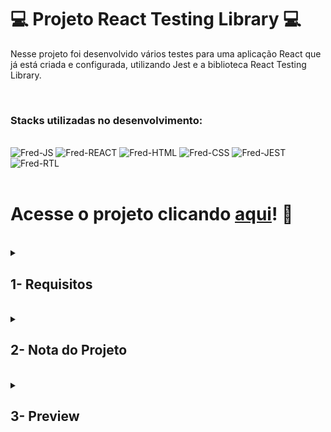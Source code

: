 # :computer: Projeto React Testing Library :computer:

Nesse projeto foi desenvolvido vários testes para uma aplicação React que já está criada e configurada, utilizando Jest e a biblioteca React Testing Library.

<br />

### Stacks utilizadas no desenvolvimento:
<div style="display: inline_block"><br>
  <img alt="Fred-JS" src="https://img.shields.io/badge/JavaScript-F7DF1E?style=for-the-badge&logo=javascript&logoColor=black" />
  <img alt="Fred-REACT" src="https://img.shields.io/badge/React-20232A?style=for-the-badge&logo=react&logoColor=61DAFB" />
  <img alt="Fred-HTML" src="https://img.shields.io/badge/HTML5-E34F26?style=for-the-badge&logo=html5&logoColor=white" />
  <img alt="Fred-CSS" src="https://img.shields.io/badge/CSS3-1572B6?style=for-the-badge&logo=css3&logoColor=white" />
  <img alt="Fred-JEST" src="https://img.shields.io/badge/Jest-C21325?style=for-the-badge&logo=jest&logoColor=white" />
  <img alt="Fred-RTL" src="https://img.shields.io/badge/React_Testing_Library-E33332?style=for-the-badge&logo=TestingLibrary&logoColor=white" />
</div>

<br />

# Acesse o projeto clicando [aqui](https://fredericotp.github.io/trybe-project-12-react-testing-library/)! :green_heart:

<br />

<details>
<summary>
  
## 1- Requisitos
  
</summary>
 
### 1. Teste o componente `<App.js />`

### 2. Teste o componente `<About.js />.`

### 3. Teste o componente `<FavoritePokemon.js />`
  
### 4. Teste o componente `<NotFound.js />`

### 5. Teste o componente `<Pokedex.js />`

### 6. Teste o componente `<Pokemon.js />`

### 7. Teste o componente `<PokemonDetails.js />`

</details>
<br />

<details>
<summary>

## 2- Nota do Projeto

</summary>

## 100% :heavy_check_mark:

![Project-React-Testing-Library-Grade](https://github.com/FredericoTP/trybe-project-12-react-testing-library/blob/main/images/react-testing-library-grade.png?raw=true)

</details>
<br />

<details>
<summary>

## 3- Preview

</summary>

![Project-React-Testing-Library-Preview1](https://github.com/FredericoTP/trybe-project-12-react-testing-library/blob/main/images/react-testing-library-preview1.png?raw=true)
![Project-React-Testing-Library-Preview2](https://github.com/FredericoTP/trybe-project-12-react-testing-library/blob/main/images/react-testing-library-preview2.png?raw=true)
  
</details>
